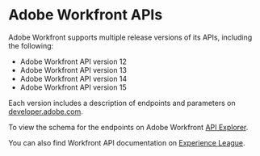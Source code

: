 # Adobe Workfront APIs

Adobe Workfront supports multiple release versions of its APIs, including the following:

* Adobe Workfront API version 12
* Adobe Workfront API version 13
* Adobe Workfront API version 14
* Adobe Workfront API version 15

Each version includes a description of endpoints and parameters on [developer.adobe.com](https://developer.adobe.com/).

To view the schema for the endpoints on Adobe Workfront [API Explorer](https://developer.adobe.com/workfront/api-explorer/).

You can also find Workfront API documentation on [Experience League](https://experienceleague.adobe.com/docs/workfront/using/adobe-workfront-api/api-general-information/api-basics.html?lang=en).


